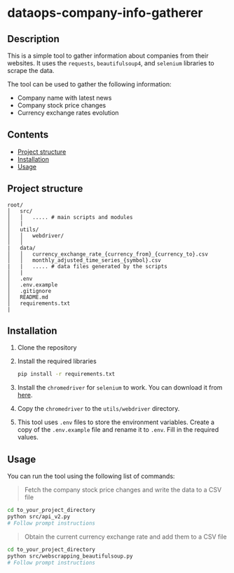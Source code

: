 # dataops-company-info-gatherer

## Description

This is a simple tool to gather information about companies from their websites. It uses the `requests`, `beautifulsoup4`, and `selenium` libraries to scrape the data.

The tool can be used to gather the following information:
- Company name with latest news
- Company stock price changes
- Currency exchange rates evolution

## Contents
- [Project structure](#project-structure)
- [Installation](#installation)
- [Usage](#usage)

## Project structure
```
root/
│   src/
│   │   ..... # main scripts and modules
│   |
│   utils/
│   │   webdriver/
│   │
|   data/
│   │   currency_exchange_rate_{currency_from}_{currency_to}.csv
│   │   monthly_adjusted_time_series_{symbol}.csv
|   |   ..... # data files generated by the scripts
│   |
│   .env
│   .env.example
│   .gitignore
│   README.md
│   requirements.txt
|
```

## Installation
1. Clone the repository

2. Install the required libraries
    ```bash
    pip install -r requirements.txt
    ```

3. Install the `chromedriver` for `selenium` to work. You can download it from [here](https://sites.google.com/a/chromium.org/chromedriver/downloads).

4. Copy the `chromedriver` to the `utils/webdriver` directory.

5. This tool uses `.env` files to store the environment variables. Create a copy of the `.env.example` file and rename it to `.env`. Fill in the required values.

## Usage

You can run the tool using the following list of commands:

> Fetch the company stock price changes and write the data to a CSV file
```bash
cd to_your_project_directory
python src/api_v2.py
# Follow prompt instructions
```

> Obtain the current currency exchange rate and add them to a CSV file
```bash
cd to_your_project_directory
python src/webscrapping_beautifulsoup.py
# Follow prompt instructions
```
